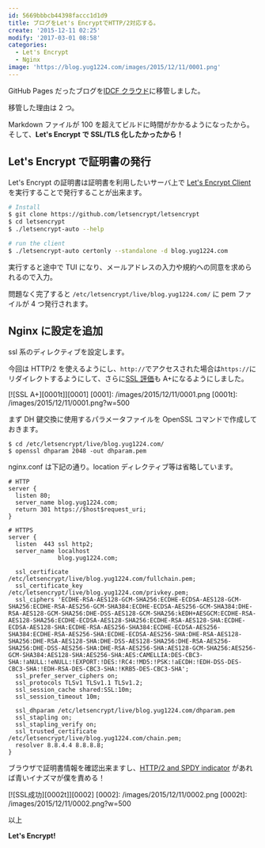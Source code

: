 ```yaml
---
id: 5669bbbcb44398faccc1d1d9
title: ブログをLet's EncryptでHTTP/2対応する。
create: '2015-12-11 02:25'
modify: '2017-03-01 08:58'
categories:
  - Let's Encrypt
  - Nginx
image: 'https://blog.yug1224.com/images/2015/12/11/0001.png'
---
```


GitHub Pages だったブログを[IDCF クラウド](http://www.idcf.jp/cloud/)に移管しました。

移管した理由は 2 つ。

Markdown ファイルが 100 を超えてビルドに時間がかかるようになったから。そして、**Let's Encrypt で SSL/TLS 化したかったから！**

<!-- more -->

## Let's Encrypt で証明書の発行

Let's Encrypt の証明書は証明書を利用したいサーバ上で [Let's Encrypt Client](https://github.com/letsencrypt/letsencrypt) を実行することで発行することが出来ます。

```bash
# Install
$ git clone https://github.com/letsencrypt/letsencrypt
$ cd letsencrypt
$ ./letsencrypt-auto --help

# run the client
$ ./letsencrypt-auto certonly --standalone -d blog.yug1224.com
```

実行すると途中で TUI になり、メールアドレスの入力や規約への同意を求められるので入力。

問題なく完了すると `/etc/letsencrypt/live/blog.yug1224.com/` に pem ファイルが 4 つ発行されます。

## Nginx に設定を追加

ssl 系のディレクティブを設定します。

今回は HTTP/2 を使えるようにし、`http://`でアクセスされた場合は`https://`にリダイレクトするようにして、さらに[SSL 評価](https://www.ssllabs.com/ssltest/index.html)も A+になるようにしました。

[![SSL A+][0001t]][0001]
[0001]: /images/2015/12/11/0001.png
[0001t]: /images/2015/12/11/0001.png?w=500

まず DH 鍵交換に使用するパラメータファイルを OpenSSL コマンドで作成しておきます。

```
$ cd /etc/letsencrypt/live/blog.yug1224.com/
$ openssl dhparam 2048 -out dhparam.pem
```

nginx.conf は下記の通り。location ディレクティブ等は省略しています。

```
# HTTP
server {
  listen 80;
  server_name blog.yug1224.com;
  return 301 https://$host$request_uri;
}

# HTTPS
server {
  listen  443 ssl http2;
  server_name localhost
              blog.yug1224.com;

  ssl_certificate     /etc/letsencrypt/live/blog.yug1224.com/fullchain.pem;
  ssl_certificate_key /etc/letsencrypt/live/blog.yug1224.com/privkey.pem;
  ssl_ciphers 'ECDHE-RSA-AES128-GCM-SHA256:ECDHE-ECDSA-AES128-GCM-SHA256:ECDHE-RSA-AES256-GCM-SHA384:ECDHE-ECDSA-AES256-GCM-SHA384:DHE-RSA-AES128-GCM-SHA256:DHE-DSS-AES128-GCM-SHA256:kEDH+AESGCM:ECDHE-RSA-AES128-SHA256:ECDHE-ECDSA-AES128-SHA256:ECDHE-RSA-AES128-SHA:ECDHE-ECDSA-AES128-SHA:ECDHE-RSA-AES256-SHA384:ECDHE-ECDSA-AES256-SHA384:ECDHE-RSA-AES256-SHA:ECDHE-ECDSA-AES256-SHA:DHE-RSA-AES128-SHA256:DHE-RSA-AES128-SHA:DHE-DSS-AES128-SHA256:DHE-RSA-AES256-SHA256:DHE-DSS-AES256-SHA:DHE-RSA-AES256-SHA:AES128-GCM-SHA256:AES256-GCM-SHA384:AES128-SHA:AES256-SHA:AES:CAMELLIA:DES-CBC3-SHA:!aNULL:!eNULL:!EXPORT:!DES:!RC4:!MD5:!PSK:!aECDH:!EDH-DSS-DES-CBC3-SHA:!EDH-RSA-DES-CBC3-SHA:!KRB5-DES-CBC3-SHA';
  ssl_prefer_server_ciphers on;
  ssl_protocols TLSv1 TLSv1.1 TLSv1.2;
  ssl_session_cache shared:SSL:10m;
  ssl_session_timeout 10m;

  ssl_dhparam /etc/letsencrypt/live/blog.yug1224.com/dhparam.pem
  ssl_stapling on;
  ssl_stapling_verify on;
  ssl_trusted_certificate /etc/letsencrypt/live/blog.yug1224.com/chain.pem;
  resolver 8.8.4.4 8.8.8.8;
}
```

ブラウザで証明書情報を確認出来ますし、[HTTP/2 and SPDY indicator](https://chrome.google.com/webstore/detail/http2-and-spdy-indicator/mpbpobfflnpcgagjijhmgnchggcjblin?hl=ja) があれば青いイナズマが僕を責める！

[![SSL成功][0002t]][0002]
[0002]: /images/2015/12/11/0002.png
[0002t]: /images/2015/12/11/0002.png?w=500

以上

**Let's Encrypt!**

